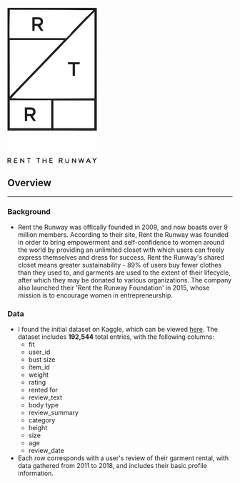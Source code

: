 ![Rent_the_Runway_Logo.png](pictures/Rent_the_Runway_Logo.png#right)

## Overview
***

### Background
- Rent the Runway was offically founded in 2009, and now boasts over 9 million members.  According to their site, Rent the Runway was founded in order to bring empowerment and self-confidence to women around the world by providing an unlimited closet with which users can freely express themselves and dress for success.  Rent the Runway's shared closet means greater sustainability - 89% of users buy fewer clothes than they used to, and garments are used to the extent of their lifecycle, after which they may be donated to various organizations.  The company also launched their 'Rent the Runway Foundation' in 2015, whose mission is to encourage women in entrepreneurship.

### Data
- I found the initial dataset on Kaggle, which can be viewed [here](https://www.kaggle.com/rmisra/clothing-fit-dataset-for-size-recommendation).  The dataset includes __192,544__ total entries, with the following columns:
    - fit
    - user_id
    - bust size
    - item_id
    - weight
    - rating
    - rented for
    - review_text
    - body type
    - review_summary
    - category
    - height
    - size
    - age
    - review_date
- Each row corresponds with a user's review of their garment rental, with data gathered from 2011 to 2018, and includes their basic profile information.
